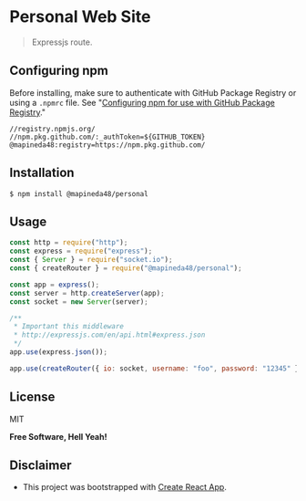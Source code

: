 # Personal Web Site

> Expressjs route.

## Configuring npm

Before installing, make sure to authenticate with GitHub Package Registry or using a `.npmrc` file. See "[Configuring npm for use with GitHub Package Registry](https://help.github.com/en/articles/configuring-npm-for-use-with-github-package-registry#authenticating-to-github-package-registry)."

```
//registry.npmjs.org/
//npm.pkg.github.com/:_authToken=${GITHUB_TOKEN}
@mapineda48:registry=https://npm.pkg.github.com/
```

## Installation

`$ npm install @mapineda48/personal`

## Usage

```js
const http = require("http");
const express = require("express");
const { Server } = require("socket.io");
const { createRouter } = require("@mapineda48/personal");

const app = express();
const server = http.createServer(app);
const socket = new Server(server);

/**
 * Important this middleware
 * http://expressjs.com/en/api.html#express.json
 */
app.use(express.json());

app.use(createRouter({ io: socket, username: "foo", password: "12345" }));
```

## License

MIT

**Free Software, Hell Yeah!**

## Disclaimer

- This project was bootstrapped with [Create React App](https://github.com/facebook/create-react-app).
